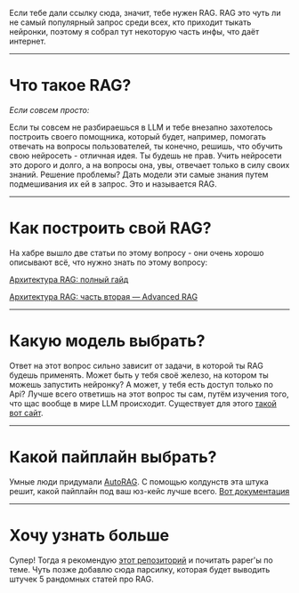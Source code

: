 Если тебе дали ссылку сюда, значит, тебе нужен RAG. RAG это чуть ли не самый популярный запрос среди всех, кто приходит тыкать нейронки, поэтому я собрал тут некоторую часть инфы, что даёт интернет.

----------

# Что такое RAG? # 
*Если совсем просто:*

Если ты совсем не разбираешься в LLM и тебе внезапно захотелось построить своего помощника, который будет, например, помогать отвечать на вопросы пользователей, ты конечно, решишь, что обучить свою нейросеть - отличная идея. Ты будешь не прав.
Учить нейросети это дорого и долго, а на вопросы она, увы, отвечает только в силу своих знаний. Решение проблемы?
Дать модели эти самые знания путем подмешивания их ей в запрос. Это и называется RAG.

----------

# Как построить свой RAG? #
На хабре вышло две статьи по этому вопросу - они очень хорошо описывают всё, что нужно знать по этому вопросу:

[Архитектура RAG: полный гайд](https://habr.com/ru/companies/raft/articles/791034/)

[Архитектура RAG: часть вторая — Advanced RAG](https://habr.com/ru/companies/raft/articles/818781/)

----------

# Какую модель выбрать? #
Ответ на этот вопрос сильно зависит от задачи, в которой ты RAG будешь применять. Может быть у тебя своё железо, на котором ты можешь запустить нейронку? А может, у тебя есть доступ только по Api?
Лучше всего ответишь на этот вопрос ты сам, путём изучения того, что щас вообще в мире LLM происходит. Существует для этого [такой вот сайт](https://arena.lmsys.org/).

----------

# Какой пайплайн выбрать? #
Умные люди придумали [AutoRAG](https://github.com/Marker-Inc-Korea/AutoRAG). С помощью колдунств эта штука решит, какой пайплайн под ваш юз-кейс лучше всего. [Вот документация](https://docs.auto-rag.com/)

----------

# Хочу узнать больше #
Супер! Тогда я рекомендую [этот репозиторий](https://github.com/NirDiamant/RAG_Techniques) и почитать paper'ы по теме. Чуть позже добавлю сюда парсилку, которая будет выводить штучек 5 рандомных статей про RAG.

